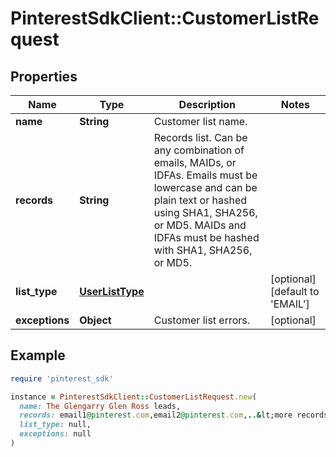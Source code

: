 # PinterestSdkClient::CustomerListRequest

## Properties

| Name | Type | Description | Notes |
| ---- | ---- | ----------- | ----- |
| **name** | **String** | Customer list name. |  |
| **records** | **String** | Records list. Can be any combination of emails, MAIDs, or IDFAs. Emails must be lowercase and can be plain text or hashed using SHA1, SHA256, or MD5. MAIDs and IDFAs must be hashed with SHA1, SHA256, or MD5. |  |
| **list_type** | [**UserListType**](UserListType.md) |  | [optional][default to &#39;EMAIL&#39;] |
| **exceptions** | **Object** | Customer list errors. | [optional] |

## Example

```ruby
require 'pinterest_sdk'

instance = PinterestSdkClient::CustomerListRequest.new(
  name: The Glengarry Glen Ross leads,
  records: email1@pinterest.com,email2@pinterest.com,..&lt;more records&gt;,
  list_type: null,
  exceptions: null
)
```

